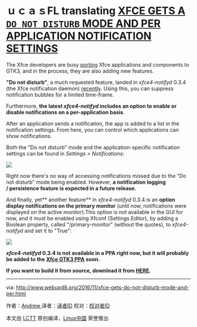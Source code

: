 ｕｃａｓFL translating
[XFCE GETS A `DO NOT DISTURB` MODE AND PER APPLICATION NOTIFICATION SETTINGS][7]
============================================================

The Xfce developers are busy [porting][3] Xfce applications and components to GTK3, and in the process, they are also adding new features.

**"Do not disturb"**, a much requested feature, landed in _xfce4-notifyd_ 0.3.4 (the Xfce notification daemon) [recently][4]. Using this, you can suppress notification bubbles for a limited time-frame.

Furthermore, **the latest _xfce4-notifyd_ includes an option to enable or disable notifications on a per-application basis**.

After an application sends a notification, the app is added to a list in the notification settings. From here, you can control which applications can show notifications.

Both the "Do not disturb" mode and the application-specific notification settings can be found in _Settings > Notifications_:

[
 ![](https://1.bp.blogspot.com/-fvSesp1ukaQ/WCR8JQVgfiI/AAAAAAAAYl8/IJ1CshVQizs9aG2ClfraVaNjKP3OyxvAgCLcB/s400/xfce-do-not-disturb.png) 
][5]

Right now there's no way of accessing notifications missed due to the "Do not disturb" mode being enabled. However, **a notification logging / persistence feature is expected in a future release.**

And finally, yet** another feature** in _xfce4-notifyd_ 0.3.4 is an **option display notifications on the primary monitor** (until now, notifications were displayed on the active monitor).This option is not available in the GUI for now, and it must be enabled using Xfconf (Settings Editor), by adding a Boolean property, called "/primary-monitor" (without the quotes), to _xfce4-notifyd_ and set it to "True":

[
 ![](https://2.bp.blogspot.com/-M8xZpEHMrq8/WCR9EufvsnI/AAAAAAAAYmA/nLI5JQUtmE0J9TgvNM9ZKGHBdwwBhRH3QCLcB/s400/xfce-xfconf.png) 
][6]

**_xfce4-notifyd_ 0.3.4 is not available in a PPA right now, but it will probably be added to the [Xfce GTK3 PPA][1] soon.**

**If you want to build it from source, download it from [HERE][2].**

--------------------------------------------------------------------------------

via: http://www.webupd8.org/2016/11/xfce-gets-do-not-disturb-mode-and-per.html

作者：[Andrew ][a]
译者：[译者ID](https://github.com/译者ID)
校对：[校对者ID](https://github.com/校对者ID)

本文由 [LCTT](https://github.com/LCTT/TranslateProject) 原创编译，[Linux中国](https://linux.cn/) 荣誉推出

[a]:http://www.webupd8.org/p/about.html
[1]:https://launchpad.net/~xubuntu-dev/+archive/ubuntu/xfce4-gtk3
[2]:http://archive.xfce.org/src/apps/xfce4-notifyd/0.3/
[3]:https://wiki.xfce.org/releng/4.14/roadmap
[4]:http://simon.shimmerproject.org/2016/11/09/xfce4-notifyd-0-3-4-released-do-not-disturb-and-per-application-settings/
[5]:https://1.bp.blogspot.com/-fvSesp1ukaQ/WCR8JQVgfiI/AAAAAAAAYl8/IJ1CshVQizs9aG2ClfraVaNjKP3OyxvAgCLcB/s1600/xfce-do-not-disturb.png
[6]:https://2.bp.blogspot.com/-M8xZpEHMrq8/WCR9EufvsnI/AAAAAAAAYmA/nLI5JQUtmE0J9TgvNM9ZKGHBdwwBhRH3QCLcB/s1600/xfce-xfconf.png
[7]:http://www.webupd8.org/2016/11/xfce-gets-do-not-disturb-mode-and-per.html
